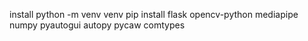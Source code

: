 install 
python -m venv venv
pip install flask opencv-python mediapipe numpy pyautogui autopy pycaw comtypes


